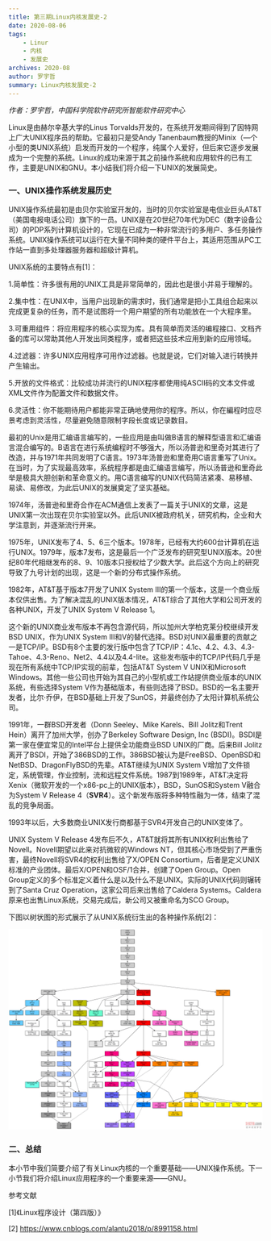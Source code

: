 ```yaml
---
title: 第三期Linux内核发展史-2
date: 2020-08-06
tags:
    - Linur
    - 内核
    - 发展史
archives: 2020-08
author: 罗宇哲
summary: Linux内核发展史-2
---
```


 _作者：罗宇哲，中国科学院软件研究所智能软件研究中心_ 

Linux是由赫尔辛基大学的Linus Torvalds开发的，在系统开发期间得到了因特网上广大UNIX程序员的帮助。它最初只是受Andy Tanenbaum教授的Minix（—个小型的类UNIX系统）启发而开发的一个程序，纯属个人爱好，但后来它逐步发展成为一个完整的系统。Linux的成功来源于其之前操作系统和应用软件的已有工作，主要是UNIX和GNU。本小结我们将介绍一下UNIX的发展简史。

### 一、UNIX操作系统发展历史

UNIX操作系统最初是由贝尔实验室开发的，当时的贝尔实验室是电信业巨头AT&T（美国电报电话公司）旗下的一员。UNIX是在20世纪70年代为DEC（数字设备公司）的PDP系列计算机设计的，它现在已成为一种非常流行的多用户、多任务操作系统。UNIX操作系统可以运行在大量不同种类的硬件平台上，其适用范围从PC工作站一直到多处理器服务器和超级计算机。

UNIX系统的主要特点有[1]：

1.简单性：许多很有用的UNIX工具是非常简单的，因此也是很小并易于理解的。

2.集中性：在UNIX中，当用户出现新的需求时，我们通常是把小工具组合起来以完成更复杂的任务，而不是试图将一个用户期望的所有功能放在一个大程序里。

3.可重用组件：将应用程序的核心实现为库。具有简单而灵活的编程接口、文档齐备的库可以常助其他人开发出同类程序，或者把这些技术应用到新的应用领域。

4.过滤器：许多UNIX应用程序可用作过滤器。也就是说，它们对输入进行转换并产生输出。

5.开放的文件格式：比较成功并流行的UNIX程序都使用纯ASCII码的文本文件或XML文件作为配置文件和数据文件。

6.灵活性：你不能期待用户都能非常正确地使用你的程序。所以，你在編程时应尽景考虑到灵活性，尽量避免随意限制字段长度或记录数目。

最初的Unix是用汇编语言编写的，一些应用是由叫做B语言的解释型语言和汇编语言混合编写的。B语言在进行系统编程时不够强大，所以汤普逊和里奇对其进行了改造，并与1971年共同发明了C语言。1973年汤普逊和里奇用C语言重写了Unix。在当时，为了实现最高效率，系统程序都是由汇编语言编写，所以汤普逊和里奇此举是极具大胆创新和革命意义的。用C语言编写的UNIX代码简洁紧凑、易移植、易读、易修改，为此后UNIX的发展奠定了坚实基础。

1974年，汤普逊和里奇合作在ACM通信上发表了一篇关于UNIX的文章，这是UNIX第一次出现在贝尔实验室以外。此后UNIX被政府机关，研究机构，企业和大学注意到，并逐渐流行开来。

1975年，UNIX发布了4、5、6三个版本。1978年，已经有大约600台计算机在运行UNIX。1979年，版本7发布，这是最后一个广泛发布的研究型UNIX版本。20世纪80年代相继发布的8、9、10版本只授权给了少数大学。此后这个方向上的研究导致了九号计划的出现，这是一个新的分布式操作系统。

1982年，AT&T基于版本7开发了UNIX System Ⅲ的第一个版本，这是一个商业版本仅供出售。为了解决混乱的UNIX版本情况，AT&T综合了其他大学和公司开发的各种UNIX，开发了UNIX System V Release 1。

这个新的UNIX商业发布版本不再包含源代码，所以加州大学柏克莱分校继续开发BSD UNIX，作为UNIX System III和V的替代选择。BSD对UNIX最重要的贡献之一是TCP/IP。BSD有8个主要的发行版中包含了TCP/IP：4.1c、4.2、4.3、4.3-Tahoe、4.3-Reno、Net2、4.4以及4.4-lite。这些发布版中的TCP/IP代码几乎是现在所有系统中TCP/IP实现的前辈，包括AT&T System V UNIX和Microsoft Windows。其他一些公司也开始为其自己的小型机或工作站提供商业版本的UNIX系统，有些选择System V作为基础版本，有些则选择了BSD。BSD的一名主要开发者，比尔·乔伊，在BSD基础上开发了SunOS，并最终创办了太阳计算机系统公司。

1991年，一群BSD开发者（Donn Seeley、Mike Karels、Bill Jolitz和Trent Hein）离开了加州大学，创办了Berkeley Software Design, Inc (BSDI)。BSDI是第一家在便宜常见的Intel平台上提供全功能商业BSD UNIX的厂商。后来Bill Jolitz离开了BSDI，开始了386BSD的工作。386BSD被认为是FreeBSD、OpenBSD和NetBSD、DragonFlyBSD的先辈。AT&T继续为UNIX System V增加了文件锁定，系统管理，作业控制，流和远程文件系统。1987到1989年，AT&T决定将Xenix（微软开发的一个x86-pc上的UNIX版本），BSD，SunOS和System V融合为System V Release 4（**SVR4**）。这个新发布版将多种特性融为一体，结束了混乱的竞争局面。

1993年以后，大多数商业UNIX发行商都基于SVR4开发自己的UNIX变体了。

UNIX System V Release 4发布后不久，AT&T就将其所有UNIX权利出售给了Novell。Novell期望以此来对抗微软的Windows NT，但其核心市场受到了严重伤害，最终Novell将SVR4的权利出售给了X/OPEN Consortium，后者是定义UNIX标准的产业团体。最后X/OPEN和OSF/1合并，创建了Open Group。Open Group定义的多个标准定义着什么是以及什么不是UNIX。实际的UNIX代码则辗转到了Santa Cruz Operation，这家公司后来出售给了Caldera Systems。Caldera原来也出售Linux系统，交易完成后，新公司又被重命名为SCO Group。

下图以树状图的形式展示了从UNIX系统衍生出的各种操作系统[2]：

<img src="./Derivate-OS-of-NUIX.gif">


### 二、总结

本小节中我们简要介绍了有关Linux内核的一个重要基础——UNIX操作系统。下一小节我们将介绍Linux应用程序的一个重要来源——GNU。

参考文献

[1]《Linux程序设计（第四版）》

[2] https://www.cnblogs.com/alantu2018/p/8991158.html